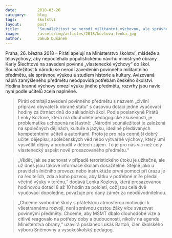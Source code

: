 ```yaml
---
date:         2018-03-26
category:     blog
tags:         školství
layout:       post
title:        "Sounáležitost se nerodí militantní výchovou, ale správnou výukou historie a kultury, říkají Piráti"
image:        /assets/img/articles/2018/kozlova-lenka.jpg
author:       Jakub Dušánek
---
```


 
Praha, 26. března 2018 – Piráti apelují na Ministerstvo školství, mládeže a tělovýchovy, aby nepodléhalo populistickému návrhu ministryně obrany Karly Šlechtové na zavedení povinné „vlastenecké výchovy“ do škol. Sounáležitost k národu se nerodí zavedením povinného militantního předmětu, ale správnou výukou a studiem historie a kultury. Avizovaná náplň zamýšleného předmětu neodpovídá potřebám českého školství. Hodina branné výchovy omezí výuku jiného předmětu, rozvrhy jsou navíc nyní podle učitelů zcela naplněné. 
 
> Piráti odmítají zavedení povinného předmětu s názvem „civilní příprava obyvatel k obraně státu“ s časovou dotací jedné vyučovací hodiny za čtrnáct dnů do základních škol. Podle poslankyně Pirátů Lenky Kozlové, která má dlouholeté pedagogické zkušenosti, je problematika uchopená nešťastně: „Národní sounáležitost je založená na společných dějinách, kultuře a jazyku, ideálně předávaných kompetentními učiteli a autoritami. Proto je pro nás cennější dobrý učitel dějepisu, společenských věd nebo výtvarné výchovy, který umí vysvětlit dějiny a probudit v dětech zájem. To je pro nás víc než celý vlastenecký aspekt nově prosazovaného předmětu.“
 
> „Vědět, jak se zachovat v případě teroristického útoku je užitečné, ale už dnes jsou takové informace školám dosažitelné. Stejně jako u pravidel silničního provozu nebo instruktáže první pomoci při úrazu je na ředitelích, zda a koho pozvou, aby látku v potřebné míře předal, včetně výuky v terénu,“ dodává Lenka Kozlová, která prosazovanou hodinovou dotaci 8 až 10 hodin za pololetí, což jsou celá dvě vyučovací dopoledne, považuje pro daný záměr za neodůvodnitelnou. 

> „Chceme svobodné školy s přátelskou atmosférou motivující k všestrannému rozvoji, není správnou cestou žáky více svazovat povinnými předměty. Chceme, aby MŠMT dbalo dlouhodobé vize a citlivě reagovalo na potřeby doby a budoucnosti, nikoliv na agendu Ministerstva obrany,“ uzavírá poslanec Lukáš Bartoň, člen školského výboru Sněmovny a vysokoškolský pedagog.


